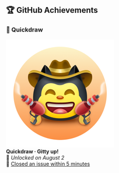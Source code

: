 ## 🏆 GitHub Achievements

### 🎯 Quickdraw  
![Quickdraw Badge](https://github.com/anushka03072005-adsul/anushka03072005-adsul/blob/main/assets/quickdraw.png?raw=true)  
**Quickdraw · Gitty up!**  
🏁 *Unlocked on August 2*  
🔗 [Closed an issue within 5 minutes](https://github.com/anushka03072005-adsul/internconnect/issues/1)
